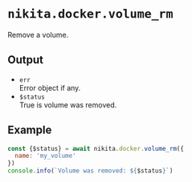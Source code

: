 
# `nikita.docker.volume_rm`

Remove a volume.

## Output

* `err`   
  Error object if any.
* `$status`   
  True is volume was removed.

## Example

```js
const {$status} = await nikita.docker.volume_rm({
  name: 'my_volume'
})
console.info(`Volume was removed: ${$status}`)
```
